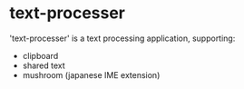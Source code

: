 text-processer
===============

'text-processer' is a text processing application, supporting:
- clipboard
- shared text
- mushroom (japanese IME extension)
